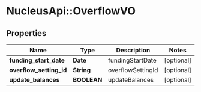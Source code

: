 # NucleusApi::OverflowVO

## Properties
Name | Type | Description | Notes
------------ | ------------- | ------------- | -------------
**funding_start_date** | **Date** | fundingStartDate | [optional] 
**overflow_setting_id** | **String** | overflowSettingId | [optional] 
**update_balances** | **BOOLEAN** | updateBalances | [optional] 


